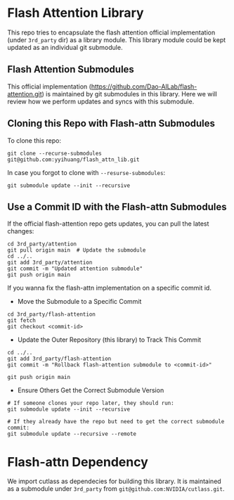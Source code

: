 # Flash Attention Library
This repo tries to encapsulate the flash attention official implementation (under `3rd_party` dir) as a library module. This library module could be kept updated as an individual git submodule.

## Flash Attention Submodules
This official implementation (https://github.com/Dao-AILab/flash-attention.git) is maintained by git submodules in this library. Here we will review how we perform updates and syncs with this submodule.

## Cloning this Repo with Flash-attn Submodules
To clone this repo:
```
git clone --recurse-submodules git@github.com:yyihuang/flash_attn_lib.git
```

In case you forgot to clone with `--resurse-submodules`:
```
git submodule update --init --recursive
```

## Use a Commit ID with the Flash-attn Submodules
If the official flash-attention repo gets updates, you can pull the latest changes:
```
cd 3rd_party/attention
git pull origin main  # Update the submodule
cd ../..
git add 3rd_party/attention
git commit -m "Updated attention submodule"
git push origin main
```
If you wanna fix the flash-attn implementation on a specific commit id.
- Move the Submodule to a Specific Commit

```
cd 3rd_party/flash-attention
git fetch 
git checkout <commit-id>
```
- Update the Outer Repository (this library) to Track This Commit
```
cd ../..
git add 3rd_party/flash-attention
git commit -m "Rollback flash-attention submodule to <commit-id>"

git push origin main
```
- Ensure Others Get the Correct Submodule Version
```
# If someone clones your repo later, they should run:
git submodule update --init --recursive

# If they already have the repo but need to get the correct submodule commit:
git submodule update --recursive --remote
```

# Flash-attn Dependency
We import cutlass as dependecies for building this library. It is maintained as a submodule under  `3rd_party` from `git@github.com:NVIDIA/cutlass.git`.




